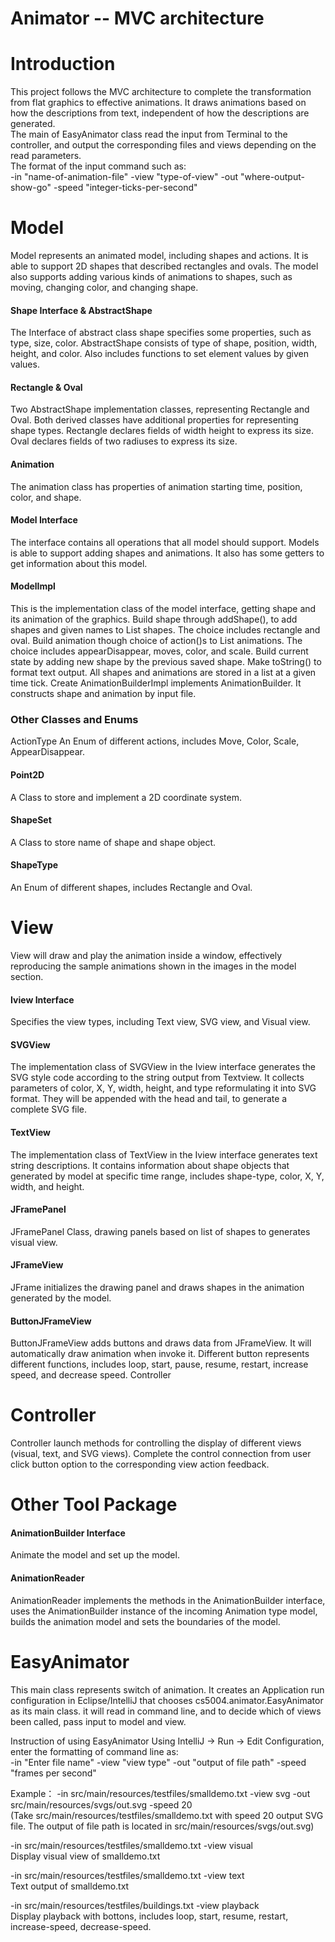 # Animator -- MVC architecture
# Introduction
This project follows the MVC architecture to complete the transformation from flat graphics to effective animations. It draws animations based on how the descriptions from text, independent of how the descriptions are generated. <br>
The main of EasyAnimator class read the input from Terminal to the controller, and output the corresponding files and views depending on the read parameters. <br>
The format of the input command such as:<br>
 -in "name-of-animation-file" -view "type-of-view" -out "where-output-show-go" -speed "integer-ticks-per-second"


# Model

Model represents an animated model, including shapes and actions. It is able to support 2D shapes that described rectangles and ovals. The model also supports adding various kinds of animations to shapes, such as moving, changing color, and changing shape.

#### Shape Interface & AbstractShape
The Interface of abstract class shape specifies some properties, such as type, size, color. 
AbstractShape consists of type of shape, position, width, height, and color. Also includes functions to set element values by given values.

#### Rectangle & Oval
Two AbstractShape implementation classes, representing Rectangle and Oval. Both derived classes have additional properties for representing shape types.
Rectangle declares fields of width height to express its size.
Oval declares fields of two radiuses to express its size.

#### Animation
The animation class has properties of animation starting time, position, color, and shape.

#### Model Interface
The interface contains all operations that all model should support. Models is able to support adding shapes and animations. It also has some getters to get information about this model.

#### ModelImpl
This is the implementation class of the model interface, getting shape and its animation of the graphics. 
Build shape through addShape(), to add shapes and given names to List<ShapeSet> shapes. The choice includes rectangle and oval. 
Build animation though choice of action()s to List<Animation> animations. The choice includes appearDisappear, moves, color, and scale. 
Build current state by adding new shape by the previous saved shape. 
Make toString() to format text output.
All shapes and animations are stored in a list at a given time tick. 
Create AnimationBuilderImpl implements AnimationBuilder. It constructs shape and animation by input file. 

### Other Classes and Enums
ActionType
An Enum of different actions, includes Move, Color, Scale, AppearDisappear.

#### Point2D
A Class to store and implement a 2D coordinate system.

#### ShapeSet
A Class to store name of shape and shape object.

#### ShapeType
An Enum of different shapes, includes Rectangle and Oval.



# View

View will draw and play the animation inside a window, effectively reproducing the sample animations shown in the images in the model section.

#### Iview Interface
Specifies the view types, including Text view, SVG view, and Visual view.

#### SVGView
The implementation class of SVGView in the Iview interface generates the SVG style code according to the string output from Textview. It collects parameters of color, X, Y, width, height, and type reformulating it into SVG format. They will be appended with the head and tail, to generate a complete SVG file. 

#### TextView
The implementation class of TextView in the Iview interface generates text string descriptions. It contains information about shape objects that generated by model at specific time range, includes shape-type, color, X, Y, width, and height.

#### JFramePanel
JFramePanel Class, drawing panels based on list of shapes to generates visual view.

#### JFrameView
JFrame initializes the drawing panel and draws shapes in the animation generated by the model.

#### ButtonJFrameView
ButtonJFrameView adds buttons and draws data from JFrameView. It will automatically draw animation when invoke it. Different button represents different functions, includes loop, start, pause, resume, restart, increase speed, and decrease speed. 
Controller

# Controller
Controller launch methods for controlling the display of different views (visual, text, and SVG views). Complete the control connection from user click button option to the corresponding view action feedback.


# Other Tool Package
#### AnimationBuilder Interface
Animate the model and set up the model.

#### AnimationReader
AnimationReader implements the methods in the AnimationBuilder interface, uses the AnimationBuilder instance of the incoming Animation type model, builds the animation model and sets the boundaries of the model.



# EasyAnimator
This main class represents switch of animation. It creates an Application run configuration in Eclipse/IntelliJ that chooses cs5004.animator.EasyAnimator as its main class. it will read in command line, and to decide which of views been called, pass input to model and view. 

Instruction of using EasyAnimator
Using IntelliJ → Run → Edit Configuration, enter the formatting of command line as:<br>
 -in "Enter file name" -view "view type" -out "output of file path" -speed "frames per second"
 
 Example：
 -in src/main/resources/testfiles/smalldemo.txt -view svg -out src/main/resources/svgs/out.svg -speed 20 <br>
 (Take src/main/resources/testfiles/smalldemo.txt with speed 20 output SVG file. The output of file path is located in src/main/resources/svgs/out.svg)
 
 -in src/main/resources/testfiles/smalldemo.txt -view visual <br>
 Display visual view of smalldemo.txt
 
 -in src/main/resources/testfiles/smalldemo.txt -view text <br>
 Text output of smalldemo.txt
 
 -in src/main/resources/testfiles/buildings.txt -view playback <br>
 Display playback with bottons, includes loop, start, resume, restart, increase-speed, decrease-speed.
